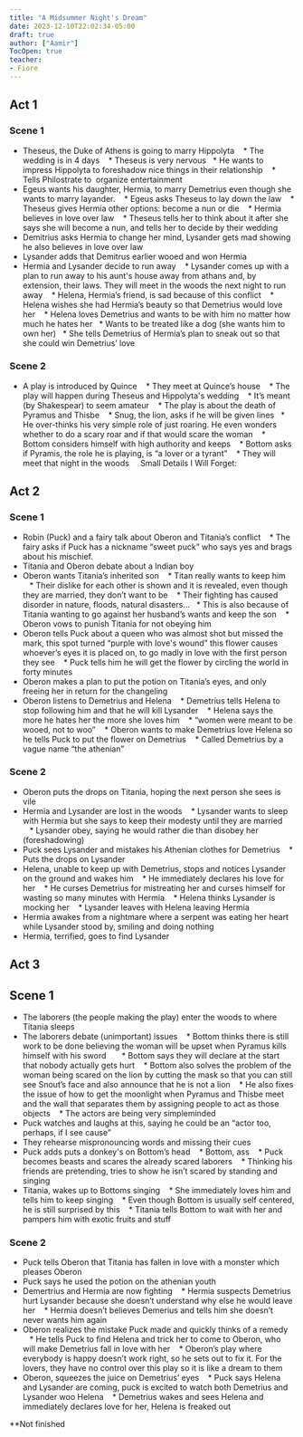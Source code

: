 ```yaml
---
title: "A Midsummer Night's Dream"
date: 2023-12-10T22:02:34-05:00
draft: true
author: ["Aamir"]
TocOpen: true
teacher:
- Fiore
---
```


## Act 1

### Scene 1

* Theseus, the Duke of Athens is going to marry Hippolyta
   * The wedding is in 4 days
   * Theseus is very nervous
  * He wants to impress Hippolyta to foreshadow nice things in their relationship
   * Tells Philostrate to  organize entertainment
* Egeus wants his daughter, Hermia, to marry Demetrius even though she wants to marry layander.
   * Egeus asks Theseus to lay down the law
   * Theseus gives Hermia other options: become a nun or die
   * Hermia believes in love over law
   * Theseus tells her to think about it after she says she will become a nun, and tells her to decide by their wedding
* Demitrius asks Hermia to change her mind, Lysander gets mad showing he also believes in love over law
* Lysander adds that Demitrus earlier wooed and won Hermia
* Hermia and Lysander decide to run away
   * Lysander comes up with a plan to run away to his aunt's house away from athans and, by extension, their laws. They will meet in the woods the next night to run away
   * Helena, Hermia’s friend, is sad because of this conflict
   * Helena wishes she had Hermia’s beauty so that Demetrius would love her
   * Helena loves Demetrius and wants to be with him no matter how much he hates her
  * Wants to be treated like a dog (she wants him to own her)
  * She tells Demetrius of Hermia’s plan to sneak out so that she could win Demetrius’ love

### Scene 2

* A play is introduced by Quince
   * They meet at Quince’s house
   * The play will happen during Theseus and Hippolyta's wedding
   * It’s meant (by Shakespear) to seem amateur
   * The play is about the death of Pyramus and Thisbe
   * Snug, the lion, asks if he will be given lines
  * He over-thinks his very simple role of just roaring. He even wonders whether to do a scary roar and if that would scare the woman
   * Bottom considers himself with high authority and keeps
   * Bottom asks if Pyramis, the role he is playing, is “a lover or a tyrant”
   * They will meet that night in the woods
    Small Details I Will Forget:

## Act 2

### Scene 1

* Robin (Puck) and a fairy talk about Oberon and Titania’s conflict
   * The fairy asks if Puck has a nickname “sweet puck” who says yes and brags about his mischief.
* Titania and Oberon debate about a Indian boy
* Oberon wants Titania’s inherited son
   * Titan really wants to keep him
   * Their dislike for each other is shown and it is revealed, even though they are married, they don’t want to be
   * Their fighting has caused disorder in nature, floods, natural disasters...
  * This is also because of Titania wanting to go against her husband’s wants and keep the son
   * Oberon vows to punish Titania for not obeying him
* Oberon tells Puck about a queen who was almost shot but missed the mark, this spot turned “purple with love's wound” this flower causes whoever’s eyes it is placed on, to go madly in love with the first person they see
   * Puck tells him he will get the flower by circling the world in forty minutes
* Oberon makes a plan to put the potion on Titania’s eyes, and only freeing her in return for the changeling
* Oberon listens to Demetrius and Helena
   * Demetrius tells Helena to stop following him and that he will kill Lysander
   * Helena says the more he hates her the more she loves him
   * “women were meant to be wooed, not to woo”
   * Oberon wants to make Demetrius love Helena so he tells Puck to put the flower on Demetrius
   * Called Demetrius by a vague name “the athenian”

### Scene 2

* Oberon puts the drops on Titania, hoping the next person she sees is vile
* Hermia and Lysander are lost in the woods
   * Lysander wants to sleep with Hermia but she says to keep their modesty until they are married
   * Lysander obey, saying he would rather die than disobey her (foreshadowing)
* Puck sees Lysander and mistakes his Athenian clothes for Demetrius
   * Puts the drops on Lysander
* Helena, unable to keep up with Demetrius, stops and notices Lysander on the ground and wakes him
   * He immediately declares his love for her
   * He curses Demetrius for mistreating her and curses himself for wasting so many minutes with Hermia
   * Helena thinks Lysander is mocking her
   * Lysander leaves with Helena leaving Hermia
* Hermia awakes from a nightmare where a serpent was eating her heart while Lysander stood by, smiling and doing nothing
* Hermia, terrified, goes to find Lysander

## Act 3

## Scene 1

* The laborers (the people making the play) enter the woods to where Titania sleeps
* The laborers debate (unimportant) issues
   * Bottom thinks there is still work to be done believing the woman will be upset when Pyramus kills himself with his sword
      * Bottom says they will declare at the start that nobody actually gets hurt
   * Bottom also solves the problem of the woman being scared on the lion by cutting the mask so that you can still see Snout’s face and also announce that he is not a lion
   * He also fixes the issue of how to get the moonlight when Pyramus and Thisbe meet and the wall that separates them by assigning people to act as those objects
   * The actors are being very simpleminded
* Puck watches and laughs at this, saying he could be an “actor too, perhaps, if I see cause”
* They rehearse mispronouncing words and missing their cues
* Puck adds puts a donkey's on Bottom’s head
   * Bottom, ass
   * Puck becomes beasts and scares the already scared laborers
   * Thinking his friends are pretending, tries to show he isn’t scared by standing and singing
* Titania, wakes up to Bottoms singing
   * She immediately loves him and tells him to keep singing
   * Even though Bottom is usually self centered, he is still surprised by this
   * Titania tells Bottom to wait with her and pampers him with exotic fruits and stuff

### Scene 2

* Puck tells Oberon that Titania has fallen in love with a monster which pleases Oberon
* Puck says he used the potion on the athenian youth
* Demertrius and Hermia are now fighting
   * Hermia suspects Demetrius hurt Lysander because she doesn’t understand why else he would leave her
   * Hermia doesn’t believes Demerius and tells him she doesn’t never wants him again
* Oberon realizes the mistake Puck made and quickly thinks of a remedy
   * He tells Puck to find Helena and trick her to come to Oberon, who will make Demetrius fall in love with her
   * Oberon’s play where everybody is happy doesn’t work right, so he sets out to fix it. For the lovers, they have no control over this play so it is like a dream to them
* Oberon, squeezes the juice on Demetrius’ eyes
   * Puck says Helena and Lysander are coming, puck is excited to watch both Demetrius and Lysander woo Helena
   * Demetrius wakes and sees Helena and immediately declares love for her, Helena is freaked out

**Not finished
